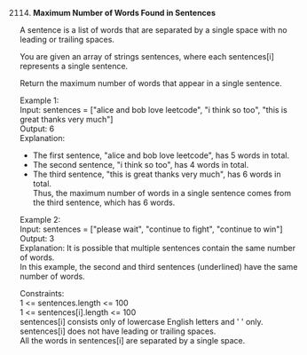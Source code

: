 2114. **Maximum Number of Words Found in Sentences**

A sentence is a list of words that are separated by a single space with no leading or trailing spaces.<br>

You are given an array of strings sentences, where each sentences[i] represents a single sentence.<br>

Return the maximum number of words that appear in a single sentence.<br>

Example 1:<br>
Input: sentences = ["alice and bob love leetcode", "i think so too", "this is great thanks very much"]<br>
Output: 6<br>
Explanation: <br>
- The first sentence, "alice and bob love leetcode", has 5 words in total.<br>
- The second sentence, "i think so too", has 4 words in total.<br>
- The third sentence, "this is great thanks very much", has 6 words in total.<br>
Thus, the maximum number of words in a single sentence comes from the third sentence, which has 6 words.<br>
  
Example 2:<br>
Input: sentences = ["please wait", "continue to fight", "continue to win"]<br>
Output: 3<br>
Explanation: It is possible that multiple sentences contain the same number of words. <br>
In this example, the second and third sentences (underlined) have the same number of words.<br>

Constraints:<br>
1 <= sentences.length <= 100<br>
1 <= sentences[i].length <= 100<br>
sentences[i] consists only of lowercase English letters and ' ' only.<br>
sentences[i] does not have leading or trailing spaces.<br>
All the words in sentences[i] are separated by a single space.
